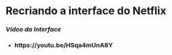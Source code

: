 <h1 font-size="30px">Recriando a interface do Netflix</h1>


<h3 font-size="20px"><em>Vídeo da Interface</em></h3>
  <ul>
    <li>
      <h3>https://youtu.be/HSqa4mUnA8Y</h3>
    </li>
 </ul>
 




 
 
